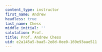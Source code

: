 ```yaml
---
content_type: instructor
first_name: Andrew
headless: true
last_name: Chess
middle_initial: ''
salutation: Prof.
title: Prof. Andrew Chess
uid: e2a145a5-baa5-2e8d-0ee0-169e93aae511
---
```

